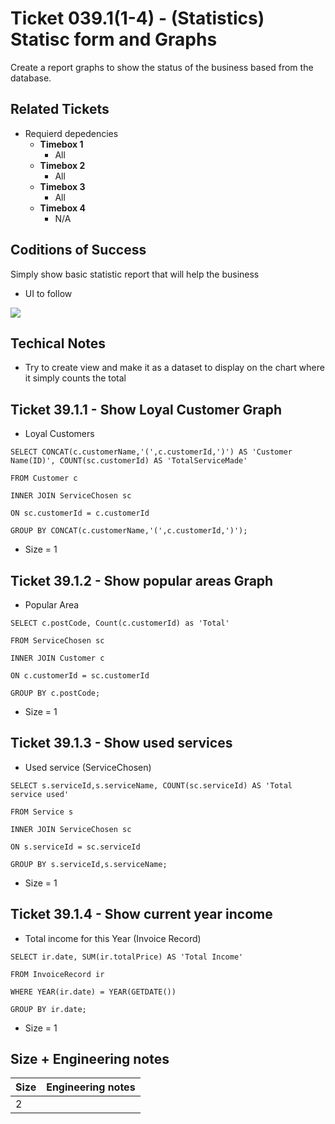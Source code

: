 Ticket 039.1(1-4) - (Statistics) Statisc form and Graphs
=======================
Create a report graphs to show the status of the business based from the database. 

Related Tickets
---------------

* Requierd depedencies
    * **Timebox 1**
        * All
    * **Timebox 2**
        * All
    * **Timebox 3**
        * All
    * **Timebox 4**
        * N/A 

Coditions of Success
---------------------
Simply show basic statistic report that will help the business

* UI to follow

![](https://i.imgur.com/bahpu68.png)



Techical Notes
--------------
* Try to create view and make it as a dataset to display on the chart where it simply counts the total

Ticket 39.1.1 - Show Loyal Customer Graph
---
* Loyal Customers
```sql=
SELECT CONCAT(c.customerName,'(',c.customerId,')') AS 'Customer Name(ID)', COUNT(sc.customerId) AS 'TotalServiceMade'

FROM Customer c

INNER JOIN ServiceChosen sc

ON sc.customerId = c.customerId

GROUP BY CONCAT(c.customerName,'(',c.customerId,')');
```
* Size = 1


Ticket 39.1.2 - Show popular areas Graph
---
* Popular Area 

```sql=
SELECT c.postCode, Count(c.customerId) as 'Total'

FROM ServiceChosen sc

INNER JOIN Customer c

ON c.customerId = sc.customerId

GROUP BY c.postCode;
```
* Size = 1

Ticket 39.1.3 - Show used services
---
* Used service (ServiceChosen)
```sql=
SELECT s.serviceId,s.serviceName, COUNT(sc.serviceId) AS 'Total service used'

FROM Service s

INNER JOIN ServiceChosen sc

ON s.serviceId = sc.serviceId

GROUP BY s.serviceId,s.serviceName;
```
* Size = 1


Ticket 39.1.4 - Show current year income
---
* Total income for this Year (Invoice Record)

```sql=
SELECT ir.date, SUM(ir.totalPrice) AS 'Total Income'

FROM InvoiceRecord ir

WHERE YEAR(ir.date) = YEAR(GETDATE())

GROUP BY ir.date;
```
* Size = 1


Size + Engineering notes
----------------------
| Size | Engineering notes | 
| -------- | -------- |
| 2  | | 
